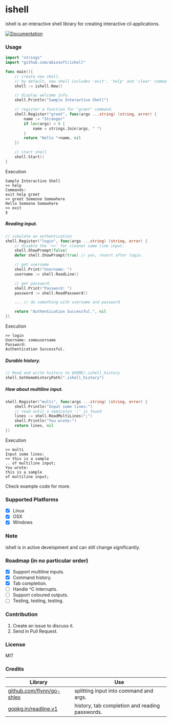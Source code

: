# ishell
ishell is an interactive shell library for creating interactive cli applications.

[![Documentation](https://img.shields.io/badge/godoc-reference-blue.svg?style=flat-square)](https://godoc.org/github.com/abiosoft/ishell)

### Usage

```go
import "strings"
import "github.com/abiosoft/ishell"

func main(){
    // create new shell.
    // by default, new shell includes 'exit', 'help' and 'clear' commands.
    shell := ishell.New()

	// display welcome info.
	shell.Println("Sample Interactive Shell")

	// register a function for "greet" command.
    shell.Register("greet", func(args ...string) (string, error) {
        name := "Stranger"
        if len(args) > 0 {
            name = strings.Join(args, " ")
        }
		return "Hello "+name, nil
	})

	// start shell
	shell.Start()
}
```
Execution
```
Sample Interactive Shell
>> help
Commands:
exit help greet
>> greet Someone Somewhere
Hello Someone Somewhere
>> exit
$
```

##### Reading input.
```go
// simulate an authentication
shell.Register("login", func(args ...string) (string, error) {
	// disable the '>>' for cleaner same line input.
	shell.ShowPrompt(false)
	defer shell.ShowPrompt(true) // yes, revert after login.

    // get username
	shell.Print("Username: ")
	username := shell.ReadLine()

    // get password.
	shell.Print("Password: ")
	password := shell.ReadPassword()

	... // do something with username and password

    return "Authentication Successful.", nil
})
```
Execution
```
>> login
Username: someusername
Password:
Authentication Successful.
```

##### Durable history.
```go
// Read and write history to $HOME/.ishell_history
shell.SetHomeHistoryPath(".ishell_history")
```

##### How about multiline input.
```go
shell.Register("multi", func(args ...string) (string, error) {
	shell.Println("Input some lines:")
	// read until a semicolon ';' is found
	lines := shell.ReadMultiLines(";")
	shell.Println("You wrote:")
	return lines, nil
})
```
Execution
```
>> multi
Input some lines:
>> this is a sample 
.. of multiline input;
You wrote:
this is a sample
of multiline input;
```

Check example code for more.

### Supported Platforms
* [x] Linux
* [x] OSX
* [x] Windows

### Note
ishell is in active development and can still change significantly.

### Roadmap (in no particular order)
* [x] Support multiline inputs.
* [x] Command history.
* [x] Tab completion.
* [ ] Handle ^C interrupts.
* [ ] Support coloured outputs.
* [ ] Testing, testing, testing.

### Contribution
1. Create an issue to discuss it.
2. Send in Pull Request.

### License
MIT

### Credits
Library | Use
------- | -----
[github.com/flynn/go-shlex](http://github.com/flynn/go-shlex) | splitting input into command and args.
[gopkg.in/readline.v1](gopkg.in/readline.v1) | history, tab completion and reading passwords.
